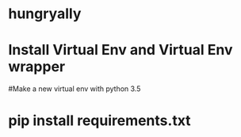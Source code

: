 # hungryally


# Install Virtual Env and Virtual Env wrapper

#Make a new virtual env with python 3.5
# pip install requirements.txt
